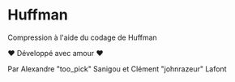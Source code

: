 # Huffman
Compression à l'aide du codage de Huffman

 ❤ Développé avec amour ❤

Par Alexandre "too_pick" Sanigou et Clément "johnrazeur" Lafont
